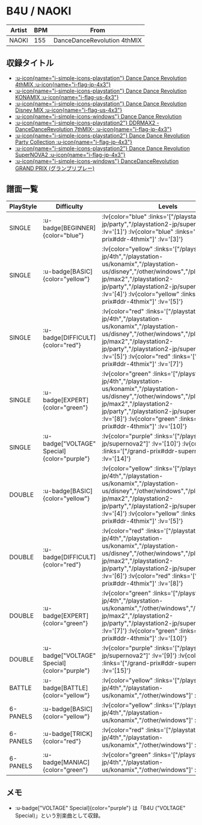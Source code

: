 # B4U / NAOKI

|Artist|BPM|From|
|------|---|----|
|NAOKI|155|DanceDanceRevolution 4thMIX|

## 収録タイトル

- [ :u-icon{name="i-simple-icons-playstation"} Dance Dance Revolution 4thMIX :u-icon{name="i-flag-jp-4x3"} ](/playstation-jp/4th)
- [ :u-icon{name="i-simple-icons-playstation"} Dance Dance Revolution KONAMIX :u-icon{name="i-flag-us-4x3"} ](/playstation-us/konamix)
- [ :u-icon{name="i-simple-icons-playstation"} Dance Dance Revolution Disney MIX :u-icon{name="i-flag-us-4x3"} ](/playstation-us/disney)
- [ :u-icon{name="i-simple-icons-windows"} Dance Dance Revolution](/other/windows)
- [ :u-icon{name="i-simple-icons-playstation2"} DDRMAX2 -DanceDanceRevolution 7thMIX- :u-icon{name="i-flag-jp-4x3"} ](/playstation2-jp/max2)
- [ :u-icon{name="i-simple-icons-playstation2"} Dance Dance Revolution Party Collection :u-icon{name="i-flag-jp-4x3"} ](/playstation2-jp/party)
- [ :u-icon{name="i-simple-icons-playstation2"} Dance Dance Revolution SuperNOVA2 :u-icon{name="i-flag-jp-4x3"} ](/playstation2-jp/supernova2)
- [ :u-icon{name="i-simple-icons-windows"} DanceDanceRevolution GRAND PRIX (グランプリプレー)](/grand-prix#ddr-4thmix)

## 譜面一覧

|PlayStyle|Difficulty|Levels|Notes|Movie|
|---------|----------|------|-----|-----|
|SINGLE| :u-badge[BEGINNER]{color="blue"} | :lv{color="blue" :links='["/playstation2-jp/party","/playstation2-jp/supernova2"]' :lv='[1]'}  :lv{color="blue" :links='["/grand-prix#ddr-4thmix"]' :lv='[3]'} |104/0||
|SINGLE| :u-badge[BASIC]{color="yellow"} | :lv{color="yellow" :links='["/playstation-jp/4th","/playstation-us/konamix","/playstation-us/disney","/other/windows","/playstation2-jp/max2","/playstation2-jp/party","/playstation2-jp/supernova2"]' :lv='[4]'}  :lv{color="yellow" :links='["/grand-prix#ddr-4thmix"]' :lv='[5]'} |188/0||
|SINGLE| :u-badge[DIFFICULT]{color="red"} | :lv{color="red" :links='["/playstation-jp/4th","/playstation-us/konamix","/playstation-us/disney","/other/windows","/playstation2-jp/max2","/playstation2-jp/party","/playstation2-jp/supernova2"]' :lv='[5]'}  :lv{color="red" :links='["/grand-prix#ddr-4thmix"]' :lv='[7]'} |238/0||
|SINGLE| :u-badge[EXPERT]{color="green"} | :lv{color="green" :links='["/playstation-jp/4th","/playstation-us/konamix","/playstation-us/disney","/other/windows","/playstation2-jp/max2","/playstation2-jp/party","/playstation2-jp/supernova2"]' :lv='[8]'}  :lv{color="green" :links='["/grand-prix#ddr-4thmix"]' :lv='[10]'} |325/0||
|SINGLE| :u-badge["VOLTAGE" Special]{color="purple"} | :lv{color="purple" :links='["/playstation2-jp/supernova2"]' :lv='[10]'}  :lv{color="purple" :links='["/grand-prix#ddr-supernova2"]' :lv='[14]'} |367/0||
|DOUBLE| :u-badge[BASIC]{color="yellow"} | :lv{color="yellow" :links='["/playstation-jp/4th","/playstation-us/konamix","/playstation-us/disney","/other/windows","/playstation2-jp/max2","/playstation2-jp/party","/playstation2-jp/supernova2"]' :lv='[4]'}  :lv{color="yellow" :links='["/grand-prix#ddr-4thmix"]' :lv='[5]'} |191/0||
|DOUBLE| :u-badge[DIFFICULT]{color="red"} | :lv{color="red" :links='["/playstation-jp/4th","/playstation-us/konamix","/playstation-us/disney","/other/windows","/playstation2-jp/max2","/playstation2-jp/party","/playstation2-jp/supernova2"]' :lv='[6]'}  :lv{color="red" :links='["/grand-prix#ddr-4thmix"]' :lv='[8]'} |225/0||
|DOUBLE| :u-badge[EXPERT]{color="green"} | :lv{color="green" :links='["/playstation-jp/4th","/playstation-us/konamix","/other/windows","/playstation2-jp/max2","/playstation2-jp/party","/playstation2-jp/supernova2"]' :lv='[7]'}  :lv{color="green" :links='["/grand-prix#ddr-4thmix"]' :lv='[10]'} |301/0||
|DOUBLE| :u-badge["VOLTAGE" Special]{color="purple"} | :lv{color="purple" :links='["/playstation2-jp/supernova2"]' :lv='[9]'}  :lv{color="purple" :links='["/grand-prix#ddr-supernova2"]' :lv='[15]'} |367/0||
|BATTLE| :u-badge[BATTLE]{color="yellow"} | :lv{color="yellow" :links='["/playstation-jp/4th","/playstation-us/konamix","/other/windows"]' :lv='[6]'} |||
|6-PANELS| :u-badge[BASIC]{color="yellow"} | :lv{color="yellow" :links='["/playstation-jp/4th","/playstation-us/konamix","/other/windows"]' :lv='[4]'} |191/0||
|6-PANELS| :u-badge[TRICK]{color="red"} | :lv{color="red" :links='["/playstation-jp/4th","/playstation-us/konamix","/other/windows"]' :lv='[5]'} |225/0||
|6-PANELS| :u-badge[MANIAC]{color="green"} | :lv{color="green" :links='["/playstation-jp/4th","/playstation-us/konamix","/other/windows"]' :lv='[8]'} |318/0||

## メモ

- :u-badge["VOLTAGE" Special]{color="purple"} は「B4U ("VOLTAGE" Special)」という別楽曲として収録。
